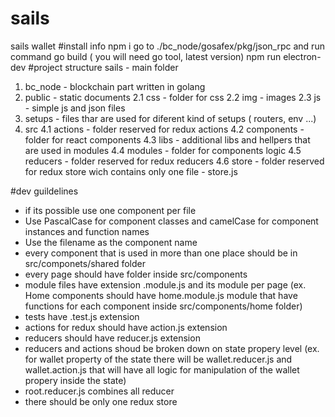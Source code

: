 # sails
sails wallet 
#install info
npm i
go to ./bc_node/gosafex/pkg/json_rpc and run command go build ( you will need go tool, latest version)
npm run electron-dev
#project structure
sails - main folder
1. bc_node - blockchain part written in golang
2. public - static documents
    2.1 css - folder for css
    2.2 img - images
    2.3 js - simple js and json files
3. setups - files thar are used for diferent kind of setups ( routers, env ...)
4. src
    4.1 actions - folder reserved for redux actions
    4.2 components - folder for react components
    4.3 libs - additional libs and hellpers that are used in modules
    4.4 modules - folder for components logic
    4.5 reducers - folder reserved for redux reducers
    4.6 store - folder reserved for redux store wich contains only one file - store.js

#dev guildelines
- if its possible use one component per file
- Use PascalCase for component classes and camelCase for component instances and function names
- Use the filename as the component name
- every component that is used in more than one place should be in src/componets/shared folder
- every page should have folder inside src/components
- module files have extension .module.js and its module per page (ex. Home components should have home.module.js module that have functions for each component inside src/components/home folder)
- tests have .test.js extension 
- actions for redux should have action.js extension
- reducers should have reducer.js extension
- reducers and actions shoud be broken down on state propery level (ex. for wallet property of the state there will be wallet.reducer.js and wallet.action.js that will have all logic for manipulation of the wallet propery inside the state)
- root.reducer.js combines all reducer
- there should be only one redux store